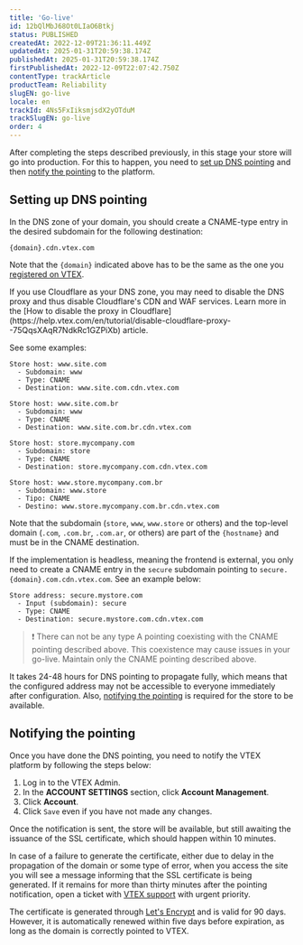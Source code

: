```yaml
---
title: 'Go-live'
id: 12bQlMbJ68Ot0LIaO6Btkj
status: PUBLISHED
createdAt: 2022-12-09T21:36:11.449Z
updatedAt: 2025-01-31T20:59:38.174Z
publishedAt: 2025-01-31T20:59:38.174Z
firstPublishedAt: 2022-12-09T22:07:42.750Z
contentType: trackArticle
productTeam: Reliability
slugEN: go-live
locale: en
trackId: 4Ns5FxIiksmjsdX2yOTduM
trackSlugEN: go-live
order: 4
---
```


After completing the steps described previously, in this stage your store will go into production. For this to happen, you need to [set up DNS pointing](#setting-up-dns-pointing) and then [notify the pointing](#notify-the-pointing) to the platform.

## Setting up DNS pointing

In the DNS zone of your domain, you should create a CNAME-type entry in the desired subdomain for the following destination:
```
{domain}.cdn.vtex.com
```

Note that the `{domain}` indicated above has to be the same as the one you [registered on VTEX](https://help.vtex.com/en/tracks/como-realizar-el-go-live-de-tu-tienda--4Ns5FxIiksmjsdX2yOTduM/7sM5IMx02zaHvAFTm0OxiJ#registering-the-domain-on-vtex).

<div class="alert-warning">
If you use Cloudflare as your DNS zone, you may need to disable the DNS proxy and thus disable Cloudflare's CDN and WAF services. Learn more in the [How to disable the proxy in Cloudflare](https://help.vtex.com/en/tutorial/disable-cloudflare-proxy--75QqsXAqR7NdkRc1GZPiXb) article.
</div>

See some examples:

```
Store host: www.site.com
  - Subdomain: www
  - Type: CNAME
  - Destination: www.site.com.cdn.vtex.com
```
```
Store host: www.site.com.br
  - Subdomain: www
  - Type: CNAME
  - Destination: www.site.com.br.cdn.vtex.com
```
```
Store host: store.mycompany.com
  - Subdomain: store
  - Type: CNAME
  - Destination: store.mycompany.com.cdn.vtex.com
```
```
Store host: www.store.mycompany.com.br
  - Subdomain: www.store
  - Tipo: CNAME
  - Destino: www.store.mycompany.com.br.cdn.vtex.com
```

Note that the subdomain (`store`, `www`, `www.store` or others) and the top-level domain (`.com`, `.com.br`, `.com.ar`, or others) are part of the `{hostname}` and must be in the CNAME destination.

If the implementation is headless, meaning the frontend is external, you only need to create a CNAME entry in the `secure` subdomain pointing to `secure.{domain}.com.cdn.vtex.com`. See an example below:

```
Store address: secure.mystore.com
  - Input (subdomain): secure
  - Type: CNAME
  - Destination: secure.mystore.com.cdn.vtex.com
```

> ❗ There can not be any type A pointing coexisting with the CNAME pointing described above. This coexistence may cause issues in your go-live. Maintain only the CNAME pointing described above.

It takes 24-48 hours for DNS pointing to propagate fully, which means that the configured address may not be accessible to everyone immediately after configuration. Also, [notifying the pointing](#notifying-the-pointing) is required for the store to be available.

## Notifying the pointing

Once you have done the DNS pointing, you need to notify the VTEX platform by following the steps below:

1. Log in to the VTEX Admin.
2. In the **ACCOUNT SETTINGS** section, click **Account Management**.
3. Click **Account**.
4. Click `Save` even if you have not made any changes.

Once the notification is sent, the store will be available, but still awaiting the issuance of the SSL certificate, which should happen within 10 minutes.

In case of a failure to generate the certificate, either due to delay in the propagation of the domain or some type of error, when you access the site you will see a message informing that the SSL certificate is being generated. If it remains for more than thirty minutes after the pointing notification, open a ticket with [VTEX support](https://help.vtex.com/en/support) with urgent priority.

The certificate is generated through [Let's Encrypt](https://letsencrypt.org/) and is valid for 90 days. However, it is automatically renewed within five days before expiration, as long as the domain is correctly pointed to VTEX.

